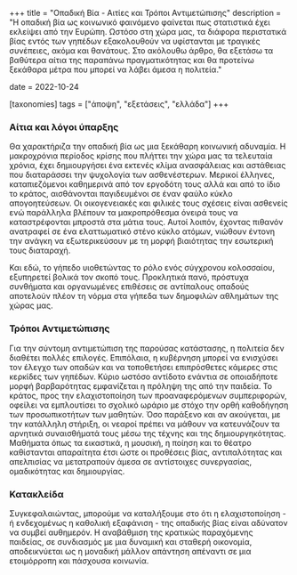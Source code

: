 +++
title = "Οπαδική Βία - Αιτίες και Τρόποι Αντιμετώπισης"
description = "Η οπαδική βία ως κοινωνικό φαινόμενο φαίνεται πως στατιστικά έχει εκλείψει από την Ευρώπη. Ωστόσο στη χώρα μας, τα διάφορα περιστατικά βίας εντός των γηπέδων εξακολουθούν να υφίστανται με τραγικές συνέπειες, ακόμα και θανάτους. Στο ακόλουθω άρθρο, θα εξετάσω τα βαθύτερα αίτια της παραπάνω πραγματικότητας και θα προτείνω ξεκάθαρα μέτρα που μπορεί να λάβει άμεσα η πολιτεία."

date = 2022-10-24

[taxonomies]
tags = ["άποψη", "εξετάσεις", "ελλάδα"]
+++

### Αίτια και λόγοι ύπαρξης

Θα χαρακτήριζα την οπαδική βία ως μια ξεκάθαρη κοινωνική αδυναμία. Η μακροχρόνια περίοδος κρίσης που πλήττει την χώρα μας τα τελευταία χρόνια, έχει δημιουργήσει ένα εκτενές κλίμα ανασφάλειας και αστάθειας που διαταράσσει την ψυχολογία των ασθενέστερων. Μερικοί έλληνες, καταπιεζόμενοι καθημερινά από τον εργοδότη τους αλλά και από το ίδιο το κράτος, αισθάνονται παγιδευμένοι σε έναν φαύλο κύκλο απογοητεύσεων. Οι οικογενειακές και φιλικές τους σχέσεις είναι ασθενείς ενώ παράλληλα βλέπουν τα μακροπρόθεσμα όνειρά τους να καταστρέφονται μπροστά στα μάτια τους. Αυτοί λοιπόν, έχοντας πιθανόν ανατραφεί σε ένα ελαττωματικό στένο κύκλο ατόμων, νιώθουν έντονη την ανάγκη να εξωτερικεύσουν με τη μορφή βιαιότητας την εσωτερική τους διαταραχή.

Και εδώ, το γήπεδο υιοθετώντας το ρόλο ενός σύγχρονου κολοσσαίου, εξυπηρετεί βολικά τον σκοπό τους. Προκλητικά πανό, πρόστυχα συνθήματα και οργανωμένες επιθέσεις σε αντίπαλους οπαδούς αποτελούν πλέον τη νόρμα στα γήπεδα των δημοφιλών αθλημάτων της χώρας μας.

### Τρόποι Αντιμετώπισης

Για την σύντομη αντιμετώπιση της παρούσας κατάστασης, η πολιτεία δεν διαθέτει πολλές επιλογές. Επιπόλαια, η κυβέρνηση μπορεί να ενισχύσει τον έλεγχο των οπαδών και να τοποθετήσει επιπρόσθετες κάμερες στις κερκίδες των γηπέδων. Κύριο ωστόσο αντίδοτο ενάντια σε οποιαδήποτε μορφή βαρβαρότητας εμφανίζεται η πρόληψη της από την παιδεία. Το κράτος, προς την ελαχιστοποίηση των προαναφερόμενων συμπεριφορών, οφείλει να εμπλουτίσει το σχολικό ωράριο με στόχο την ορθή καθοδήγηση των προσωπικοτήτων των μαθητών. Όσο παράξενο και αν ακούγεται, με την κατάλληλη στήριξη, οι νεαροί πρέπει να μάθουν να κατευνάζουν τα αρνητικά συναισθήματά τους μέσω της τέχνης και της δημιουργηκότητας. Μαθήματα όπως τα εικαστικά, η μουσική, η ποίηση και το θέατρο καθίστανται απαραίτητα έτσι ώστε οι προθέσεις βίας, αντιπαλότητας και απελπισίας να μετατραπούν άμεσα σε αντίστοιχες συνεργασίας, ομαδικότητας και δημιουργίας.

### Κατακλείδα

Συγκεφαλαιώντας, μπορούμε να καταλήξουμε στο ότι η ελαχιστοποίηση - ή ενδεχομένως η καθολική εξαφάνιση - της οπαδικής βίας είναι αδύνατον να συμβεί αυθημερόν. Η αναβάθμιση της κρατικώς παραχόμενης παιδείας, σε συνδιασμός με μια δυναμική και σταθερή οικονομία, αποδεικνύεται ως η μοναδική μάλλον απάντηση απέναντι σε μια ετοιμόρροπη και πάσχουσα κοινωνία.
